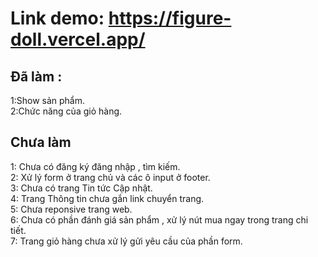 

# Link demo: https://figure-doll.vercel.app/


## Đã làm :
1:Show sản phẩm.\
2:Chức năng của giỏ hàng.



## Chưa làm
1: Chưa có đăng ký đăng nhập , tìm kiếm.\
2: Xử lý form ở trang chủ và các ô input ở footer.\
3: Chưa có trang Tin tức Cập nhật.\
4: Trang Thông tin chưa gắn link chuyển trang.\
5: Chưa reponsive trang web.\
6: Chưa có phần đánh giá sản phẩm , xử lý nút mua ngay trong trang chi tiết.\
7: Trang giỏ hàng chưa xử lý gửi yêu cầu của phần form.
